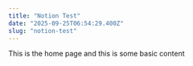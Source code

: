 ```yaml
---
title: "Notion Test"
date: "2025-09-25T06:54:29.400Z"
slug: "notion-test"
---
```



This is the home page and this is some basic content


